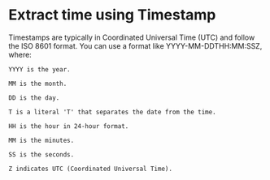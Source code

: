 # Extract time using Timestamp
Timestamps are typically in Coordinated Universal Time (UTC) and follow the ISO 8601 format. You can use a format like YYYY-MM-DDTHH:MM:SSZ, where:

    YYYY is the year.
    
    MM is the month.
    
    DD is the day.
    
    T is a literal 'T' that separates the date from the time.
    
    HH is the hour in 24-hour format.
    
    MM is the minutes.
    
    SS is the seconds.
    
    Z indicates UTC (Coordinated Universal Time).
